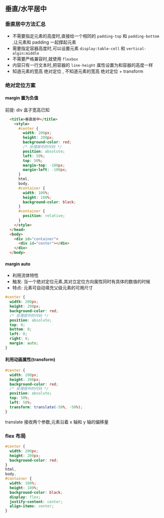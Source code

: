 ## 垂直/水平居中

### 垂直居中方法汇总

- 不需要指定元素的高度时,直接给一个相同的 `padding-top` 和 `padding-bottom` ,让元素和 padding 一起撑起元素
- 需要指定容器高度时,可以设置元素 `display:table-cell` 和 `vertical-algin:middle`
- 不需要严格兼容时,就使用 `flexbox`
- 内容只有一行文本时,把容器的 `line-height` 属性设置为和容器的高度一样
- 知道元素的宽高 绝对定位 , 不知道元素的宽高 绝对定位 + transform

### 绝对定位方案

#### margin 置为负值

前提: div 盒子宽高已知

```html
  <title>垂直居中</title>
    <style>
      #center {
        width: 200px;
        height: 200px;
        background-color: red;
        /* 处理居中的代码 */
        position: absolute;
        left: 50%;
        top: 50%;
        margin-top: -100px;
        margin-left: -100px;
      }
      html,
      body,
      #container {
        width: 100%;
        height: 100%;
        background-color: black;
      }
      #container {
        position: relative;
      }
    </style>
  </head>
  <body>
    <div id="container">
      <div id="center"></div>
    </div>
  </body>
```

#### margin auto

- 利用流体特性
- 触发: 当一个绝对定位元素,其对立定位方向属性同时有具体的数值的时候
- 特点: 元素可自动填充父级元素的可用尺寸

```css
#center {
  width: 200px;
  height: 200px;
  background-color: red;
  /* 处理居中的代码 */
  position: absolute;
  top: 0;
  bottom: 0;
  left: 0;
  right: 0;
  margin: auto;
}
```

#### 利用动画属性(transform)

```css
#center {
  width: 200px;
  height: 200px;
  background-color: red;
  /* 处理居中的代码 */
  position: absolute;
  top: 50%;
  left: 50%;
  transform: translate(-50%, -50%);
}
```

translate 接收两个参数,元素沿着 x 轴和 y 轴的偏移量

### flex 布局

```css
#center {
  width: 200px;
  height: 200px;
  background-color: red;
}
html,
body,
#container {
  width: 100%;
  height: 100%;
  background-color: black;
  display: flex;
  justify-content: center;
  align-items: center;
}
```
